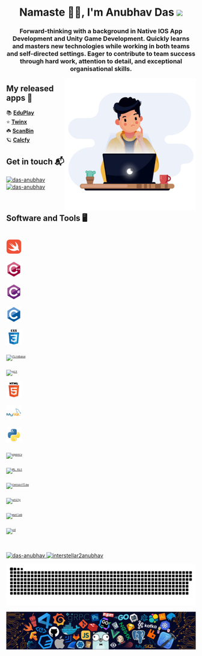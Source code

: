 

<h1 align="center">Namaste 🙏🏼, I'm Anubhav Das <img src="https://raw.githubusercontent.com/iampavangandhi/iampavangandhi/master/gifs/Hi.gif" width="35px"></h1>
<h3 align="center">Forward-thinking with a background in Native IOS App Development and Unity Game Development. Quickly learns and masters new technologies while working in both teams and self-directed settings. Eager to contribute to team success through hard work, attention to detail, and exceptional organisational skills.</h3>
<!-- <a href="https://github.com/das-anubhav">
    <img src="https://komarev.com/ghpvc/?username=das-anubhav" alt="page views" />
</a> -->

<p><img align="right" alt="Coding" width="350" src="d.gif">



## My released apps  
📚 [**EduPlay**](https://apps.apple.com/ag/app/eduplay-the-learning-app/id1560228798)  
⭐️ [**Twinx**](https://apps.apple.com/ag/app/twinx/id1587405557#?platform=iphone)     
☘️ [**ScanBin**](https://apps.apple.com/ag/app/scanbin-the-waste-scanner/id1581396924#?platform=iphone)  
🪐 [**Calcfy**](https://apps.apple.com/ag/app/calcfy/id1586869088#?platform=iphone)  
 
  


    
## Get in touch 📬
<p align="left">
    
<a href="https://linkedin.com/in/das-anubhav" target="blank"><img align="center" src="https://www.fpsa.org/wp-content/uploads/linkedin-logo-copy.png" alt="das-anubhav" height="35" width="35" /></a>&emsp;
<a href="https://twitter.com/Anubhav7Das" target="blank"><img align="center" src="https://logodownload.org/wp-content/uploads/2014/09/twitter-logo-1.png" alt="das-anubhav" height="35" width="45" /></a>    
</p>    
    
<br />

## Software and Tools 🖥 



<code><code><code><code><a href="https://developer.apple.com/swift/" target="_blank"> <img src="https://raw.githubusercontent.com/devicons/devicon/master/icons/swift/swift-original.svg" alt="swift" width="40" height="40"/> </a> 
<a href="https://www.w3schools.com/cpp/" target="_blank"> <img src="https://raw.githubusercontent.com/devicons/devicon/master/icons/cplusplus/cplusplus-original.svg" alt="cplusplus" width="40" height="40"/> </a> 
<a href="https://www.w3schools.com/cs/" target="_blank"> <img src="https://raw.githubusercontent.com/devicons/devicon/master/icons/csharp/csharp-original.svg" alt="csharp" width="40" height="40"/> </a> 
<a href="https://www.cprogramming.com/" target="_blank"> <img src="https://raw.githubusercontent.com/devicons/devicon/master/icons/c/c-original.svg" alt="c" width="40" height="40"/> </a> 
<a href="https://www.w3schools.com/css/" target="_blank"> <img src="https://raw.githubusercontent.com/devicons/devicon/master/icons/css3/css3-original-wordmark.svg" alt="css3" width="40" height="40"/> </a> 
<a href="https://firebase.google.com/" target="_blank"> <img src="https://www.vectorlogo.zone/logos/firebase/firebase-icon.svg" alt="firebase" width="40" height="40"/> </a> 
<a href="https://git-scm.com/" target="_blank"> <img src="https://www.vectorlogo.zone/logos/git-scm/git-scm-icon.svg" alt="git" width="40" height="40"/> </a> 
<a href="https://www.w3.org/html/" target="_blank"> <img src="https://raw.githubusercontent.com/devicons/devicon/master/icons/html5/html5-original-wordmark.svg" alt="html5" width="40" height="40"/> </a> 
<a href="https://www.mysql.com/" target="_blank"> <img src="https://raw.githubusercontent.com/devicons/devicon/master/icons/mysql/mysql-original-wordmark.svg" alt="mysql" width="40" height="40"/> </a> 
<a href="https://www.python.org" target="_blank"> <img src="https://raw.githubusercontent.com/devicons/devicon/master/icons/python/python-original.svg" alt="python" width="40" height="40"/> </a> 
<a href="https://opencv.org/" target="_blank"> <img src="https://www.vectorlogo.zone/logos/opencv/opencv-icon.svg" alt="opencv" width="40" height="40"/> </a> 
<a href="https://developers.google.com/ml-kit" target="_blank"> <img src="https://developers.google.com/ml-kit/images/homepage/hero_960.png" alt="ML Kit" width="40" height="40"/> </a> 
<a href="https://www.tensorflow.org" target="_blank"> <img src="https://www.vectorlogo.zone/logos/tensorflow/tensorflow-icon.svg" alt="tensorflow" width="40" height="40"/> </a> 
<a href="https://unity.com/" target="_blank"> <img src="https://www.vectorlogo.zone/logos/unity3d/unity3d-icon.svg" alt="unity" width="40" height="40"/> </a> 
<a href="https://www.mathworks.com/?s_tid=gn_logo" target="_blank"> <img src="https://upload.wikimedia.org/wikipedia/commons/thumb/2/21/Matlab_Logo.png/667px-Matlab_Logo.png" alt="matlab" width="40" height="40"/> </a> 
<a href="https://www.adobe.com/products/xd.html" target="_blank"> <img src="https://cdn.worldvectorlogo.com/logos/adobe-xd.svg" alt="xd" width="40" height="40"/> </a> </p></code></code></code></code>

<br />


<a align="left" href="https://github.com/das-anubhav">
<img  src="https://github-readme-stats.vercel.app/api?username=das-anubhav&show_icons=true&locale=en&theme=algolia" alt="das-anubhav" width="450"/>
</a>
<a align="right" href="https://github.com/das-anubhav">
<img  src="https://github-readme-stats.vercel.app/api/top-langs?username=das-anubhav&show_icons=true&locale=en&layout=compact&theme=chartreuse-dark" alt="interstellar2anubhav" width="350"/>
</a>




<!-- <a href="https://github.com/das-anubhav">
<img align="center" alt="Coding" width="250" src="https://github.com/Interstellar2Anubhav/das-anubhav/blob/09fdce6583acf1f4653613dd3d908d5afaeb6376/m.gif"></a> -->
<!-- <a href="https://github.com/das-anubhav">
<img align="center" alt="Coding" width="600" src="https://activity-graph.herokuapp.com/graph?username=das-anubhav&theme=react-dark"></a> -->




<!-- ![github contribution grid snake animation](https://raw.githubusercontent.com/platane/platane/output/github-contribution-grid-snake.svg) -->
![snake gif](https://github.com/das-anubhav/das-anubhav/blob/output/github-contribution-grid-snake.svg)

    
![footer](https://github.com/das-anubhav/das-anubhav/blob/e03db749d2ab881d48c1a46c892072766f8ec0b4/b.png)
    

